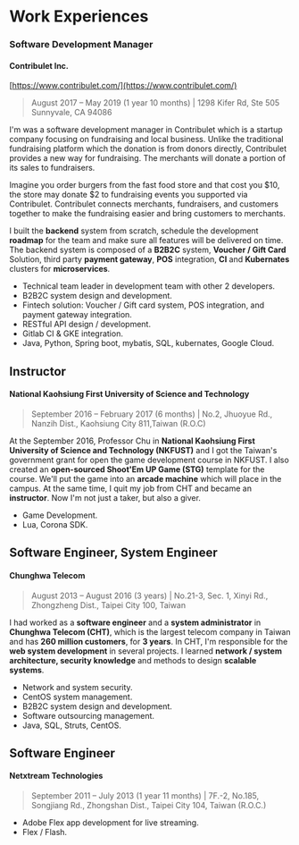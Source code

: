 # Work Experiences

### Software Development Manager

#### Contribulet Inc. 

[https://www.contribulet.com/](https://www.contribulet.com/)

> August 2017 – May 2019 \(1 year 10 months\) \| 1298 Kifer Rd, Ste 505 Sunnyvale, CA 94086

I'm was a software development manager in Contribulet which is a startup company focusing on fundraising and local business. Unlike the traditional fundraising platform which the donation is from donors directly, Contribulet provides a new way for fundraising. The merchants will donate a portion of its sales to fundraisers.

Imagine you order burgers from the fast food store and that cost you $10, the store may donate $2 to fundraising events you supported via Contribulet. Contribulet connects merchants, fundraisers, and customers together to make the fundraising easier and bring customers to merchants.

I built the **backend** system from scratch, schedule the development **roadmap** for the team and make sure all features will be delivered on time. The backend system is composed of a **B2B2C** system, **Voucher / Gift Card** Solution, third party **payment gateway**, **POS** integration, **CI** and **Kubernates** clusters for  **microservices**.

* Technical team leader in development team with other 2 developers.
* B2B2C system design and development.
* Fintech solution: Voucher / Gift card system, POS integration, and payment gateway integration.
* RESTful API design / development.
* Gitlab CI & GKE integration.
* Java, Python, Spring boot, mybatis, SQL, kubernates, Google Cloud.

## Instructor

#### National Kaohsiung First University of Science and Technology 

> September 2016 – February 2017 \(6 months\) \| No.2, Jhuoyue Rd., Nanzih Dist., Kaohsiung City 811,Taiwan \(R.O.C\)

At the September 2016, Professor Chu in **National Kaohsiung First University of Science and Technology \(NKFUST\)** and I got the Taiwan's government grant for open the game development course in NKFUST. I also created an **open-sourced Shoot'Em UP Game \(STG\)** template for the course. We'll put the game into an **arcade machine** which will place in the campus. At the same time, I quit my job from CHT and became an **instructor**. Now I'm not just a taker, but also a giver.

* Game Development.
* Lua, Corona SDK.

## Software Engineer, System Engineer

#### Chunghwa Telecom 

> August 2013 – August 2016 \(3 years\) \| No.21-3, Sec. 1, Xinyi Rd., Zhongzheng Dist., Taipei City 100, Taiwan

I had worked as a **software engineer** and a **system administrator** in **Chunghwa Telecom \(CHT\)**, which is the largest telecom company in Taiwan and has **260 million customers**, for **3 years**. In CHT, I'm responsible for the **web system development** in several projects. I learned **network / system architecture, security knowledge** and methods to design **scalable systems**. 

* Network and system security.
* CentOS system management.
* B2B2C system design and development.
* Software outsourcing management.
* Java, SQL, Struts, CentOS.

## Software Engineer

#### Netxtream Technologies 

> September 2011 – July 2013 \(1 year 11 months\) \| 7F.-2, No.185, Songjiang Rd., Zhongshan Dist., Taipei City 104, Taiwan \(R.O.C.\)

* Adobe Flex app development for live streaming.
* Flex / Flash.

